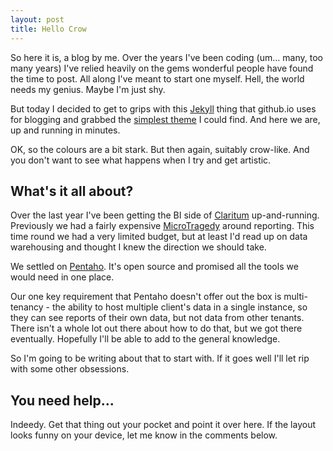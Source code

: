 ```yaml
---
layout: post
title: Hello Crow
---
```


So here it is, a blog by me. Over the years I've been coding (um... many, too many years) I've relied heavily on the gems wonderful people have found the time to post. All along I've meant to start one myself. Hell, the world needs my genius. Maybe I'm just shy.
<!--more-->

But today I decided to get to grips with this [Jekyll](http://jekyllrb.com/) thing that github.io uses for blogging and grabbed the [simplest theme](https://github.com/poole/lanyon) I could find. And here we are, up and running in minutes.

OK, so the colours are a bit stark. But then again, suitably crow-like. And you don't want to see what happens when I try and get artistic.

## What's it all about?

Over the last year I've been getting the BI side of [Claritum](http://www.claritum.com) up-and-running. Previously we had a fairly expensive [MicroTragedy](http://www.microstrategy.com/) around reporting. This time round we had a very limited budget, but at least I'd read up on data warehousing and thought I knew the direction we should take.

We settled on [Pentaho](http://www.pentaho.com/). It's open source and promised all the tools we would need in one place. 

Our one key requirement that Pentaho doesn't offer out the box is multi-tenancy - the ability to host multiple client's data in a single instance, so they can see reports of their own data, but not data from other tenants. There isn't a whole lot out there about how to do that, but we got there eventually. Hopefully I'll be able to add to the general knowledge.

So I'm going to be writing about that to start with. If it goes well I'll let rip with some other obsessions.

## You need help...

Indeedy. Get that thing out your pocket and point it over here. If the layout looks funny on your device, let me know in the comments below.
